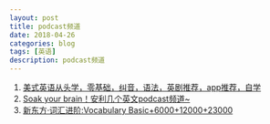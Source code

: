 ```yaml
---
layout: post
title: podcast频道
date: 2018-04-26
categories: blog
tags: [英语]
description: podcast频道
---
```


1. [美式英语从头学，零基础，纠音，语法，英剧推荐，app推荐，自学](http://www.lukou.com/userfeed/7921239)
1. [Soak your brain！安利几个英文podcast频道~](http://www.lukou.com/userfeed/8018803)
1. [新东方·词汇进阶:Vocabulary Basic+6000+12000+23000](http://mebook.cc/19394.html)
